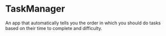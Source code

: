 # TaskManager
An app that automatically tells you the order in which you should do tasks based on their time to complete and difficulty.
